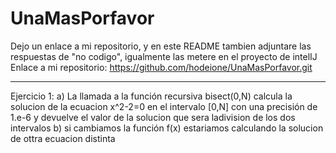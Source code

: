 # UnaMasPorfavor
Dejo un enlace a mi repositorio, y en este README tambien adjuntare las respuestas de "no codigo", igualmente las metere en el proyecto de intelIJ
Enlace a mi repositorio: https://github.com/hodeione/UnaMasPorfavor.git

---------------------------------------------------------------------------------------------------------------------------------------------------
Ejercicio 1:
    a) La llamada a la función recursiva bisect(0,N) calcula la solucion de la ecuacion x^2-2=0 en el intervalo [0,N]
    con una precisión de 1.e-6 y devuelve el valor de la solucion que sera ladivision de los dos intervalos
    b) si cambiamos la función f(x) estariamos calculando la solucion de ottra ecuacion distinta
